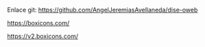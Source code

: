 Enlace git: https://github.com/AngelJeremiasAvellaneda/dise-oweb

https://boxicons.com/

https://v2.boxicons.com/